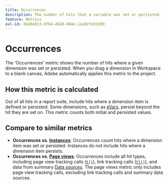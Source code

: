 ```yaml
---
title: Occurrences
description: The number of hits that a variable was set or persisted.
feature: Metrics
exl-id: 8428e813-0fb4-4620-884e-1aa92fe33209
---
```

# Occurrences

The 'Occurrences' metric shows the number of hits where a given dimension was set or persisted. When you drag a dimension in Workspace to a blank canvas, Adobe automatically applies this metric to the project.

## How this metric is calculated

Out of all hits in a report suite, include hits where a dimension item is defined or persisted. Some dimensions, such as [eVars](../dimensions/evar.md), persist beyond the hit they are set on. This metric counts both initial and persisted values.

## Compare to similar metrics

* **Occurrences vs. [Instances](instances.md)**: Occurrences count hits where a dimension item was set or persisted. Instances do not include hits where a dimension item persists.
* **Occurrences vs. [Page views](page-views.md)**: Occurrences include all hit types, including page view tracking calls ([`t()`](/help/implement/vars/functions/t-method.md)), link tracking calls ([`tl()`](/help/implement/vars/functions/tl-method.md)), and data from summary [Data sources](/help/import/data-sources/overview.md). The page views metric only includes page view tracking calls, excluding link tracking calls and summary data sources.
